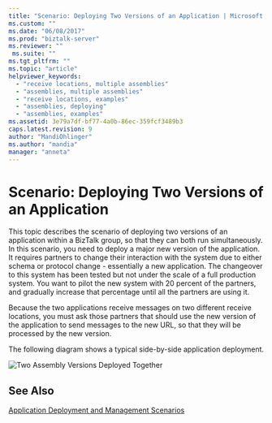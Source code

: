 ```yaml
---
title: "Scenario: Deploying Two Versions of an Application | Microsoft Docs"
ms.custom: ""
ms.date: "06/08/2017"
ms.prod: "biztalk-server"
ms.reviewer: ""
 ms.suite: ""
ms.tgt_pltfrm: ""
ms.topic: "article"
helpviewer_keywords: 
  - "receive locations, multiple assemblies"
  - "assemblies, multiple assemblies"
  - "receive locations, examples"
  - "assemblies, deploying"
  - "assemblies, examples"
ms.assetid: 3e79a7df-bf77-4a0b-86ec-359fcf3489b3
caps.latest.revision: 9
author: "MandiOhlinger"
ms.author: "mandia"
manager: "anneta"
---
```

# Scenario: Deploying Two Versions of an Application
This topic describes the scenario of deploying two versions of an application within a BizTalk group, so that they can both run simultaneously. In this scenario, you need to deploy a major new version of the application. It requires partners to change their interaction with the system due to either schema or protocol change - essentially a new application. The changeover to this system has been tested but not under the scale of a full production system. You want to pilot the new system with 20 percent of the partners, and gradually increase that percentage until all the partners are using it.  
  
 Because the two applications receive messages on two different receive locations, you must ask those partners that should use the new version of the application to send messages to the new URL, so that they will be processed by the new version.  
  
 The following diagram shows a typical side-by-side application deployment.  
  
 ![Two Assembly Versions Deployed Together](../core/media/sidebysideassemblyversions.gif "SideBySideAssemblyVersions")  
  
## See Also  
 [Application Deployment and Management Scenarios](../core/application-deployment-and-management-scenarios.md)